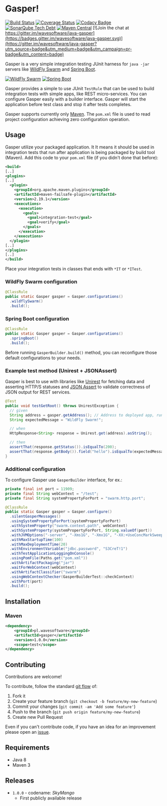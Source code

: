 # Gasper!

[![Build Status](https://travis-ci.org/wavesoftware/java-gasper.svg?branch=develop)](https://travis-ci.org/wavesoftware/java-gasper) [![Coverage Status](https://coveralls.io/repos/github/wavesoftware/java-gasper/badge.svg?branch=develop)](https://coveralls.io/github/wavesoftware/java-gasper?branch=develop) [![Codacy Badge](https://api.codacy.com/project/badge/grade/5c4d1180812e438ebe872f9121ec4368)](https://www.codacy.com/app/krzysztof-suszynski/java-gasper) [![SonarQube Tech Debt](https://img.shields.io/sonar/http/sonar-ro.wavesoftware.pl/pl.wavesoftware:gasper/tech_debt.svg)](https://sonar.wavesoftware.pl/dashboard/index/2858) [![Maven Central](https://img.shields.io/maven-central/v/pl.wavesoftware/gasper.svg)](http://search.maven.org/#search%7Cga%7C1%7Cg%3A%22pl.wavesoftware%22%20AND%20a%3A%22gasper%22) [![Join the chat at https://gitter.im/wavesoftware/java-gasper](https://badges.gitter.im/wavesoftware/java-gasper.svg)](https://gitter.im/wavesoftware/java-gasper?utm_source=badge&utm_medium=badge&utm_campaign=pr-badge&utm_content=badge)

Gasper is a very simple integration testing JUnit harness for `java -jar` servers like [WildFly Swarm](http://wildfly-swarm.io/) and [Spring Boot](http://projects.spring.io/spring-boot/).

[![WildFly Swarm](https://avatars3.githubusercontent.com/u/11523816?v=3&s=100)](http://wildfly-swarm.io/) [![Spring Boot](https://avatars2.githubusercontent.com/u/317776?v=3&s=100)](http://projects.spring.io/spring-boot/)

Gasper provides a simple to use JUnit `TestRule` that can be used to build integration tests with simple apps, like REST micro-services. You can configure Gasper easily with a builder interface. Gasper will start the application before test class and stop it after tests completes.

Gasper supports currently only [Maven](https://maven.apache.org/). The `pom.xml` file is used to read project configuration achieving zero configuration operation.

## Usage


Gasper utilize your packaged application. It It means it should be used in integration tests that run after application is being packaged by build tool (Maven). Add this code to your `pom.xml` file (if you didn't done that before):

```xml
<build>
[..]
<plugins>
[..]
  <plugin>
    <groupId>org.apache.maven.plugins</groupId>
    <artifactId>maven-failsafe-plugin</artifactId>
    <version>2.19.1</version>
    <executions>
      <execution>
        <goals>
          <goal>integration-test</goal>
          <goal>verify</goal>
        </goals>
      </execution>
    </executions>
  </plugin>
[..]
</plugins>
[..]
</build>
```


Place your integration tests in classes that ends with `*IT` or `*ITest`.

### WildFly Swarm configuration

```java
@ClassRule
public static Gasper gasper = Gasper.configurations()
  .wildflySwarm()
  .build();
```

### Spring Boot configuration

```java
@ClassRule
public static Gasper gasper = Gasper.configurations()
  .springBoot()
  .build();
```

Before running `GasperBuilder.build()` method, you can reconfigure those default configurations to your needs.

### Example test method (Unirest + JSONAssert)

Gasper is best to use with libraries like [Unirest](http://unirest.io/java.html) for fetching data and asserting HTTP/S statuses and [JSON Assert](https://github.com/marcingrzejszczak/jsonassert) to validate correctness of JSON output for REST services.

```java
@Test
public void testGetRoot() throws UnirestException {
  // given
  String address = gasper.getAddress(); // Address to deployed app, running live on random port
  String expectedMessage = "WildFly Swarm!";

  // when
  HttpResponse<String> response = Unirest.get(address).asString();

  // then
  assertThat(response.getStatus()).isEqualTo(200);
  assertThat(response.getBody()).field("hello").isEqualTo(expectedMessage); // JSON Assert
}
```

### Additional configuration

To configure Gasper use `GasperBuilder` interface, for ex.:

```java
private final int port = 11909;
private final String webContext = "/test";
private final String systemPropertyForPort = "swarm.http.port";

@ClassRule
public static Gasper gasper = Gasper.configure()
  .silentGasperMessages()
  .usingSystemPropertyForPort(systemPropertyForPort)
  .withSystemProperty("swarm.context.path", webContext)
  .withSystemProperty(systemPropertyForPort, String.valueOf(port))
  .withJVMOptions("-server", "-Xms1G", "-Xmx1G", "-XX:+UseConcMarkSweepGC")
  .withMaxStartupTime(100)
  .withMaxDeploymentTime(20)
  .withEnvironmentVariable("jdbc.password", "S3CreT!1")
  .withTestApplicationLoggingOnConsole()
  .usingPomFile(Paths.get("pom.xml"))
  .withArtifactPackaging("jar")
  .waitForWebContext(webContext)
  .withArtifactClassifier("swarm")
  .usingWebContextChecker(GasperBuilderTest::checkContext)
  .withPort(port)
  .build();
```

## Installation

### Maven

```xml
<dependency>
    <groupId>pl.wavesoftware</groupId>
    <artifactId>gasper</artifactId>
    <version>1.0.0</version>
    <scope>test</scope>
</dependency>
```

## Contributing

Contributions are welcome!

To contribute, follow the standard [git flow](http://danielkummer.github.io/git-flow-cheatsheet/) of:

1. Fork it
1. Create your feature branch (`git checkout -b feature/my-new-feature`)
1. Commit your changes (`git commit -am 'Add some feature'`)
1. Push to the branch (`git push origin feature/my-new-feature`)
1. Create new Pull Request

Even if you can't contribute code, if you have an idea for an improvement please open an [issue](https://github.com/wavesoftware/java-gasper/issues).

## Requirements

* Java 8
* Maven 3

## Releases

* `1.0.0` - codename: *SkyMango*
	* First publicly available release
